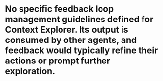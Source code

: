 # No specific feedback loop management guidelines defined for Context Explorer. Its output is consumed by other agents, and feedback would typically refine their actions or prompt further exploration. 